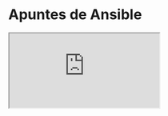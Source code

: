 # Apuntes de Ansible

<iframe src="https://player.vimeo.com/video/594543830?loop=false&amp;autoplay=false&amp;muted=false&amp;gesture=media&amp;playsinline=true&amp;byline=false&amp;portrait=false&amp;title=false&amp;speed=true&amp;transparent=false&amp;customControls=true" allowfullscreen="" allow="autoplay; fullscreen; picture-in-picture; encrypted-media; accelerometer; gyroscope" title="Player for 0.1 Presentación.mp4" data-ready="true" tabindex="-1"></iframe>